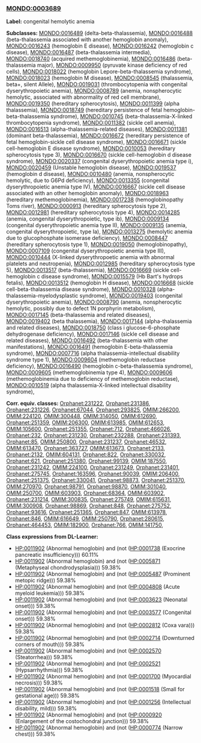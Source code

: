 
### [MONDO:0003689](http://purl.obolibrary.org/obo/MONDO_0003689)
**Label:** congenital hemolytic anemia

**Subclasses:** [MONDO:0016489](http://purl.obolibrary.org/obo/MONDO_0016489) (delta-beta-thalassemia), [MONDO:0016488](http://purl.obolibrary.org/obo/MONDO_0016488) (beta-thalassemia associated with another hemoglobin anomaly), [MONDO:0016243](http://purl.obolibrary.org/obo/MONDO_0016243) (hemoglobin E disease), [MONDO:0016242](http://purl.obolibrary.org/obo/MONDO_0016242) (hemoglobin c disease), [MONDO:0016487](http://purl.obolibrary.org/obo/MONDO_0016487) (beta-thalassemia intermedia), [MONDO:0018740](http://purl.obolibrary.org/obo/MONDO_0018740) (acquired methemoglobinemia), [MONDO:0016486](http://purl.obolibrary.org/obo/MONDO_0016486) (beta-thalassemia major), [MONDO:0009950](http://purl.obolibrary.org/obo/MONDO_0009950) (pyruvate kinase deficiency of red cells), [MONDO:0018022](http://purl.obolibrary.org/obo/MONDO_0018022) (hemoglobin Lepore-beta-thalassemia syndrome), [MONDO:0018023](http://purl.obolibrary.org/obo/MONDO_0018023) (hemoglobin M disease), [MONDO:0008545](http://purl.obolibrary.org/obo/MONDO_0008545) (thalassemia, beta+, silent Allele), [MONDO:0019031](http://purl.obolibrary.org/obo/MONDO_0019031) (thrombocytopenia with congenital dyserythropoietic anemia), [MONDO:0008789](http://purl.obolibrary.org/obo/MONDO_0008789) (anemia, nonspherocytic hemolytic, associated with abnormality of red cell membrane), [MONDO:0019350](http://purl.obolibrary.org/obo/MONDO_0019350) (hereditary spherocytosis), [MONDO:0011399](http://purl.obolibrary.org/obo/MONDO_0011399) (alpha thalassemia), [MONDO:0018749](http://purl.obolibrary.org/obo/MONDO_0018749) (hereditary persistence of fetal hemoglobin-beta-thalassemia syndrome), [MONDO:0010745](http://purl.obolibrary.org/obo/MONDO_0010745) (beta-thalassemia-X-linked thrombocytopenia syndrome), [MONDO:0011382](http://purl.obolibrary.org/obo/MONDO_0011382) (sickle cell anemia), [MONDO:0016513](http://purl.obolibrary.org/obo/MONDO_0016513) (alpha-thalassemia-related diseases), [MONDO:0011381](http://purl.obolibrary.org/obo/MONDO_0011381) (dominant beta-thalassemia), [MONDO:0016672](http://purl.obolibrary.org/obo/MONDO_0016672) (hereditary persistence of fetal hemoglobin-sickle cell disease syndrome), [MONDO:0016671](http://purl.obolibrary.org/obo/MONDO_0016671) (sickle cell-hemoglobin E disease syndrome), [MONDO:0010053](http://purl.obolibrary.org/obo/MONDO_0010053) (hereditary spherocytosis type 3), [MONDO:0016670](http://purl.obolibrary.org/obo/MONDO_0016670) (sickle cell-hemoglobin d disease syndrome), [MONDO:0020337](http://purl.obolibrary.org/obo/MONDO_0020337) (congenital dyserythropoietic anemia type i), [MONDO:0020459](http://purl.obolibrary.org/obo/MONDO_0020459) (Unstable hemoglobin disease), [MONDO:0019537](http://purl.obolibrary.org/obo/MONDO_0019537) (hemoglobin d disease), [MONDO:0010480](http://purl.obolibrary.org/obo/MONDO_0010480) (anemia, nonspherocytic hemolytic, due to G6Pd deficiency), [MONDO:0013355](http://purl.obolibrary.org/obo/MONDO_0013355) (congenital dyserythropoietic anemia type IV), [MONDO:0016667](http://purl.obolibrary.org/obo/MONDO_0016667) (sickle cell disease associated with an other hemoglobin anomaly), [MONDO:0018963](http://purl.obolibrary.org/obo/MONDO_0018963) (hereditary methemoglobinemia), [MONDO:0017238](http://purl.obolibrary.org/obo/MONDO_0017238) (hemoglobinopathy Toms river), [MONDO:0000913](http://purl.obolibrary.org/obo/MONDO_0000913) (hereditary spherocytosis type 2), [MONDO:0012981](http://purl.obolibrary.org/obo/MONDO_0012981) (hereditary spherocytosis type 4), [MONDO:0014285](http://purl.obolibrary.org/obo/MONDO_0014285) (anemia, congenital dyserythropoietic, type ib), [MONDO:0009134](http://purl.obolibrary.org/obo/MONDO_0009134) (congenital dyserythropoietic anemia type II), [MONDO:0009135](http://purl.obolibrary.org/obo/MONDO_0009135) (anemia, congenital dyserythropoietic, type Ia), [MONDO:0013275](http://purl.obolibrary.org/obo/MONDO_0013275) (hemolytic anemia due to glucophosphate isomerase deficiency), [MONDO:0008447](http://purl.obolibrary.org/obo/MONDO_0008447) (hereditary spherocytosis type 1), [MONDO:0019050](http://purl.obolibrary.org/obo/MONDO_0019050) (hemoglobinopathy), [MONDO:0007109](http://purl.obolibrary.org/obo/MONDO_0007109) (congenital dyserythropoietic anemia type III), [MONDO:0010444](http://purl.obolibrary.org/obo/MONDO_0010444) (X-linked dyserythropoetic anemia with abnormal platelets and neutropenia), [MONDO:0012985](http://purl.obolibrary.org/obo/MONDO_0012985) (hereditary spherocytosis type 5), [MONDO:0013517](http://purl.obolibrary.org/obo/MONDO_0013517) (beta-thalassemia), [MONDO:0016669](http://purl.obolibrary.org/obo/MONDO_0016669) (sickle cell-hemoglobin c disease syndrome), [MONDO:0015579](http://purl.obolibrary.org/obo/MONDO_0015579) (Hb Bart's hydrops fetalis), [MONDO:0013512](http://purl.obolibrary.org/obo/MONDO_0013512) (hemoglobin H disease), [MONDO:0016668](http://purl.obolibrary.org/obo/MONDO_0016668) (sickle cell-beta-thalassemia disease syndrome), [MONDO:0010328](http://purl.obolibrary.org/obo/MONDO_0010328) (alpha-thalassemia-myelodysplastic syndrome), [MONDO:0019403](http://purl.obolibrary.org/obo/MONDO_0019403) (congenital dyserythropoietic anemia), [MONDO:0008790](http://purl.obolibrary.org/obo/MONDO_0008790) (anemia, nonspherocytic hemolytic, possibly due to defect 1N porphyrin metabolism), [MONDO:0017145](http://purl.obolibrary.org/obo/MONDO_0017145) (beta-thalassemia and related diseases), [MONDO:0019402](http://purl.obolibrary.org/obo/MONDO_0019402) (beta thalassemia), [MONDO:0017144](http://purl.obolibrary.org/obo/MONDO_0017144) (alpha-thalassemia and related diseases), [MONDO:0018750](http://purl.obolibrary.org/obo/MONDO_0018750) (class i glucose-6-phosphate dehydrogenase deficiency), [MONDO:0017146](http://purl.obolibrary.org/obo/MONDO_0017146) (sickle cell disease and related diseases), [MONDO:0016492](http://purl.obolibrary.org/obo/MONDO_0016492) (beta-thalassemia with other manifestations), [MONDO:0016491](http://purl.obolibrary.org/obo/MONDO_0016491) (hemoglobin E-beta-thalassemia syndrome), [MONDO:0007716](http://purl.obolibrary.org/obo/MONDO_0007716) (alpha thalassemia-intellectual disability syndrome type 1), [MONDO:0009604](http://purl.obolibrary.org/obo/MONDO_0009604) (methemoglobin reductase deficiency), [MONDO:0016490](http://purl.obolibrary.org/obo/MONDO_0016490) (hemoglobin c-beta-thalassemia syndrome), [MONDO:0009605](http://purl.obolibrary.org/obo/MONDO_0009605) (methemoglobinemia type 4), [MONDO:0009606](http://purl.obolibrary.org/obo/MONDO_0009606) (methemoglobinemia due to deficiency of methemoglobin reductase), [MONDO:0010519](http://purl.obolibrary.org/obo/MONDO_0010519) (alpha thalassemia-X-linked intellectual disability syndrome), 

**Corr. equiv. classes:** [Orphanet:231222](http://www.orpha.net/ORDO/Orphanet_231222), [Orphanet:231386](http://www.orpha.net/ORDO/Orphanet_231386), [Orphanet:231226](http://www.orpha.net/ORDO/Orphanet_231226), [Orphanet:67044](http://www.orpha.net/ORDO/Orphanet_67044), [Orphanet:293825](http://www.orpha.net/ORDO/Orphanet_293825), [OMIM:266200](http://purl.obolibrary.org/obo/OMIM_266200), [OMIM:224120](http://purl.obolibrary.org/obo/OMIM_224120), [OMIM:300448](http://purl.obolibrary.org/obo/OMIM_300448), [OMIM:314050](http://purl.obolibrary.org/obo/OMIM_314050), [OMIM:612690](http://purl.obolibrary.org/obo/OMIM_612690), [Orphanet:251359](http://www.orpha.net/ORDO/Orphanet_251359), [OMIM:206300](http://purl.obolibrary.org/obo/OMIM_206300), [OMIM:613985](http://purl.obolibrary.org/obo/OMIM_613985), [OMIM:612653](http://purl.obolibrary.org/obo/OMIM_612653), [OMIM:105600](http://purl.obolibrary.org/obo/OMIM_105600), [Orphanet:251355](http://www.orpha.net/ORDO/Orphanet_251355), [Orphanet:712](http://www.orpha.net/ORDO/Orphanet_712), [Orphanet:466026](http://www.orpha.net/ORDO/Orphanet_466026), [Orphanet:232](http://www.orpha.net/ORDO/Orphanet_232), [Orphanet:231230](http://www.orpha.net/ORDO/Orphanet_231230), [Orphanet:232288](http://www.orpha.net/ORDO/Orphanet_232288), [Orphanet:231393](http://www.orpha.net/ORDO/Orphanet_231393), [Orphanet:85](http://www.orpha.net/ORDO/Orphanet_85), [OMIM:250800](http://purl.obolibrary.org/obo/OMIM_250800), [Orphanet:231237](http://www.orpha.net/ORDO/Orphanet_231237), [Orphanet:46532](http://www.orpha.net/ORDO/Orphanet_46532), [OMIM:613470](http://purl.obolibrary.org/obo/OMIM_613470), [Orphanet:363727](http://www.orpha.net/ORDO/Orphanet_363727), [OMIM:613673](http://purl.obolibrary.org/obo/OMIM_613673), [Orphanet:2133](http://www.orpha.net/ORDO/Orphanet_2133), [Orphanet:2132](http://www.orpha.net/ORDO/Orphanet_2132), [OMIM:604131](http://purl.obolibrary.org/obo/OMIM_604131), [Orphanet:822](http://www.orpha.net/ORDO/Orphanet_822), [Orphanet:330032](http://www.orpha.net/ORDO/Orphanet_330032), [Orphanet:621](http://www.orpha.net/ORDO/Orphanet_621), [Orphanet:251380](http://www.orpha.net/ORDO/Orphanet_251380), [Orphanet:99139](http://www.orpha.net/ORDO/Orphanet_99139), [OMIM:187550](http://purl.obolibrary.org/obo/OMIM_187550), [Orphanet:231242](http://www.orpha.net/ORDO/Orphanet_231242), [OMIM:224100](http://purl.obolibrary.org/obo/OMIM_224100), [Orphanet:231249](http://www.orpha.net/ORDO/Orphanet_231249), [Orphanet:231401](http://www.orpha.net/ORDO/Orphanet_231401), [Orphanet:275745](http://www.orpha.net/ORDO/Orphanet_275745), [Orphanet:163596](http://www.orpha.net/ORDO/Orphanet_163596), [Orphanet:90039](http://www.orpha.net/ORDO/Orphanet_90039), [OMIM:206400](http://purl.obolibrary.org/obo/OMIM_206400), [Orphanet:251375](http://www.orpha.net/ORDO/Orphanet_251375), [Orphanet:330041](http://www.orpha.net/ORDO/Orphanet_330041), [Orphanet:98873](http://www.orpha.net/ORDO/Orphanet_98873), [Orphanet:251370](http://www.orpha.net/ORDO/Orphanet_251370), [OMIM:270970](http://purl.obolibrary.org/obo/OMIM_270970), [Orphanet:98791](http://www.orpha.net/ORDO/Orphanet_98791), [Orphanet:98870](http://www.orpha.net/ORDO/Orphanet_98870), [OMIM:301040](http://purl.obolibrary.org/obo/OMIM_301040), [OMIM:250700](http://purl.obolibrary.org/obo/OMIM_250700), [OMIM:603903](http://purl.obolibrary.org/obo/OMIM_603903), [Orphanet:68364](http://www.orpha.net/ORDO/Orphanet_68364), [OMIM:603902](http://purl.obolibrary.org/obo/OMIM_603902), [Orphanet:231214](http://www.orpha.net/ORDO/Orphanet_231214), [OMIM:300835](http://purl.obolibrary.org/obo/OMIM_300835), [Orphanet:275749](http://www.orpha.net/ORDO/Orphanet_275749), [OMIM:615631](http://purl.obolibrary.org/obo/OMIM_615631), [OMIM:300908](http://purl.obolibrary.org/obo/OMIM_300908), [Orphanet:98869](http://www.orpha.net/ORDO/Orphanet_98869), [Orphanet:848](http://www.orpha.net/ORDO/Orphanet_848), [Orphanet:275752](http://www.orpha.net/ORDO/Orphanet_275752), [Orphanet:93616](http://www.orpha.net/ORDO/Orphanet_93616), [Orphanet:251365](http://www.orpha.net/ORDO/Orphanet_251365), [Orphanet:847](http://www.orpha.net/ORDO/Orphanet_847), [OMIM:613978](http://purl.obolibrary.org/obo/OMIM_613978), [Orphanet:846](http://www.orpha.net/ORDO/Orphanet_846), [OMIM:616649](http://purl.obolibrary.org/obo/OMIM_616649), [OMIM:250790](http://purl.obolibrary.org/obo/OMIM_250790), [Orphanet:280615](http://www.orpha.net/ORDO/Orphanet_280615), [Orphanet:464453](http://www.orpha.net/ORDO/Orphanet_464453), [OMIM:182900](http://purl.obolibrary.org/obo/OMIM_182900), [Orphanet:766](http://www.orpha.net/ORDO/Orphanet_766), [OMIM:141750](http://purl.obolibrary.org/obo/OMIM_141750), 

**Class expressions from DL-Learner:**

- [HP:0011902](http://purl.obolibrary.org/obo/HP_0011902) (Abnormal hemoglobin) and (not ([HP:0001738](http://purl.obolibrary.org/obo/HP_0001738) (Exocrine pancreatic insufficiency))) 60.11%
- [HP:0011902](http://purl.obolibrary.org/obo/HP_0011902) (Abnormal hemoglobin) and (not ([HP:0005871](http://purl.obolibrary.org/obo/HP_0005871) (Metaphyseal chondrodysplasia))) 59.38%
- [HP:0011902](http://purl.obolibrary.org/obo/HP_0011902) (Abnormal hemoglobin) and (not ([HP:0005487](http://purl.obolibrary.org/obo/HP_0005487) (Prominent metopic ridge))) 59.38%
- [HP:0011902](http://purl.obolibrary.org/obo/HP_0011902) (Abnormal hemoglobin) and (not ([HP:0004808](http://purl.obolibrary.org/obo/HP_0004808) (Acute myeloid leukemia))) 59.38%
- [HP:0011902](http://purl.obolibrary.org/obo/HP_0011902) (Abnormal hemoglobin) and (not ([HP:0003623](http://purl.obolibrary.org/obo/HP_0003623) (Neonatal onset))) 59.38%
- [HP:0011902](http://purl.obolibrary.org/obo/HP_0011902) (Abnormal hemoglobin) and (not ([HP:0003577](http://purl.obolibrary.org/obo/HP_0003577) (Congenital onset))) 59.38%
- [HP:0011902](http://purl.obolibrary.org/obo/HP_0011902) (Abnormal hemoglobin) and (not ([HP:0002812](http://purl.obolibrary.org/obo/HP_0002812) (Coxa vara))) 59.38%
- [HP:0011902](http://purl.obolibrary.org/obo/HP_0011902) (Abnormal hemoglobin) and (not ([HP:0002714](http://purl.obolibrary.org/obo/HP_0002714) (Downturned corners of mouth))) 59.38%
- [HP:0011902](http://purl.obolibrary.org/obo/HP_0011902) (Abnormal hemoglobin) and (not ([HP:0002570](http://purl.obolibrary.org/obo/HP_0002570) (Steatorrhea))) 59.38%
- [HP:0011902](http://purl.obolibrary.org/obo/HP_0011902) (Abnormal hemoglobin) and (not ([HP:0002521](http://purl.obolibrary.org/obo/HP_0002521) (Hypsarrhythmia))) 59.38%
- [HP:0011902](http://purl.obolibrary.org/obo/HP_0011902) (Abnormal hemoglobin) and (not ([HP:0001700](http://purl.obolibrary.org/obo/HP_0001700) (Myocardial necrosis))) 59.38%
- [HP:0011902](http://purl.obolibrary.org/obo/HP_0011902) (Abnormal hemoglobin) and (not ([HP:0001518](http://purl.obolibrary.org/obo/HP_0001518) (Small for gestational age))) 59.38%
- [HP:0011902](http://purl.obolibrary.org/obo/HP_0011902) (Abnormal hemoglobin) and (not ([HP:0001256](http://purl.obolibrary.org/obo/HP_0001256) (Intellectual disability, mild))) 59.38%
- [HP:0011902](http://purl.obolibrary.org/obo/HP_0011902) (Abnormal hemoglobin) and (not ([HP:0000920](http://purl.obolibrary.org/obo/HP_0000920) (Enlargement of the costochondral junction))) 59.38%
- [HP:0011902](http://purl.obolibrary.org/obo/HP_0011902) (Abnormal hemoglobin) and (not ([HP:0000774](http://purl.obolibrary.org/obo/HP_0000774) (Narrow chest))) 59.38%



